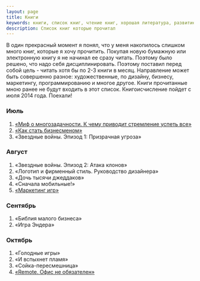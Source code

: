 ```yaml
---
layout: page
title: Книги
keywords: книги, список книг, чтение книг, хорошая литература, развитие
description: Список книг которые прочитал
---
```


В один прекрасный момент я понял, что у меня накопилось слишком много книг, которые я хочу прочитить. Покупая новую бумажную или электронную книгу я не начинал ее сразу читать. Поэтому было решено, что
надо себя дисциплинировать. Поэтому поставил перед собой цель - читать хотя бы по 2-3 книги в месяц. Направление может быть совершенно разное: художественные, по дизайну, бизнесу, маркетингу, программированию и многое другое.
Книги прочитанные мною ранее не будут входить в этот список. Книгоисчисление пойдет с июля 2014 года. Поехали!

### Июль

1. [«Миф о многозадачности. К чему приводит стремление успеть все»](http://bizikov.ru/book/2014/07/mif-o-mnogozadachnosti-k-chemu-privodit-stremlenie-uspet-vse/)
2. [«Как стать бизнесменом»](http://bizikov.ru/book/2014/07/oleg-tinkov-kak-stat-biznesmenom/)
3. «Звездные войны. Эпизод 1: Призрачная угроза»

### Август

1. «Звездные войны. Эпизод 2: Атака клонов»
2. «Логотип и фирменный стиль. Руководство дизайнера»
3. «Дочь тысячи джеддаков»
4. «Сначала мобильные!»
5. [«Маркетинг игр»](http://galyonkin.com/book/)

### Сентябрь

1. «Библия малого бизнеса»
2. «Игра Эндера»

### Октябрь

1. «Голодные игры»
2. «И вспыхнет пламя»
3. «Сойка-пересмешница»
4. [«Remote. Офис не обязателен»](http://bizikov.ru/book/2014/10/remote/)

